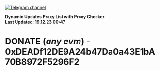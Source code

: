 [![Telegram channel](https://img.shields.io/endpoint?url=https://runkit.io/damiankrawczyk/telegram-badge/branches/master?url=https://t.me/n4z4v0d)](https://t.me/n4z4v0d) 

**Dynamic Updates Proxy List with Proxy Checker**  
**Last Updated: 19.12.23 00:47**

# DONATE (_any evm_) - 0xDEADf12DE9A24b47Da0a43E1bA70B8972F5296F2
